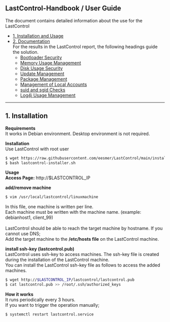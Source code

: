 ## LastControl-Handbook / User Guide
The document contains detailed information about the use for the LastControl
- [1. Installation and Usage](#1-installation)
- [2. Documentation](#)<br>
  For the results in the LastControl report, the following headings guide the solution.<br>
  - [Bootloader Security](https://github.com/eesmer/LastControl/blob/main/docs/Bootloader_Security.md)<br>
  - [Memory Usage Management](https://github.com/eesmer/LastControl/blob/main/docs/Memory_usage_Management.md)<br>
  - [Disk Usage Security](https://github.com/eesmer/LastControl/blob/main/docs/Disk_usage_Management.md)<br>
  - [Update Management](https://github.com/eesmer/LastControl/blob/main/docs/Update_Management.md)<br>
  - [Package Management](https://github.com/eesmer/LastControl/blob/main/docs/Package_Management.md)<br>
  - [Management of Local Accounts](https://github.com/eesmer/LastControl/blob/main/docs/Management_of_LocalAccounts.md)<br>
  - [suid and sgid Checks](https://github.com/eesmer/LastControl/blob/main/docs/about_of_suid_sgid.md)<br>
  - [Log4j Usage Management](https://github.com/eesmer/LastControl/blob/main/docs/Log4j_usage_Management.md)
---

## 1. Installation

**Requirements**<br>
It works in Debian environment. Desktop environment is not required.<br>

**Installation**<br>
Use LastControl with root user
```sh
$ wget https://raw.githubusercontent.com/eesmer/LastControl/main/install/lastcontrol-installer.sh
$ bash lastcontrol-installer.sh
```
**Usage**<br>
**Access Page:** http://$LASTCONTROL_IP

**add/remove machine**
```sh
$ vim /usr/local/lastcontrol/linuxmachine
```
In this file, one machine is written per line.<br>
Each machine must be written with the machine name.
(example: debianhost1, client_99) <br>
<br>
LastControl should be able to reach the target machine by hostname.
If you cannot use DNS;<br>
Add the target machine to the **/etc/hosts file** on the LastControl machine.

**install ssh-key (lastcontrol.pub)**<br>
LastControl uses ssh-key to access machines. The ssh-key file is created during the installation of the LastControl machine.<br>
You can install the LastControl ssh-key file as follows to access the added machines.
```sh
$ wget http://$LASTCONTROL_IP/lastcontrol/lastcontrol.pub
$ cat lastcontrol.pub >> /root/.ssh/authorized_keys
```
**How it works**<br>
It runs periodically every 3 hours.<br>
If you want to trigger the operation manually;<br>
```sh
$ systemctl restart lastcontrol.service
```
